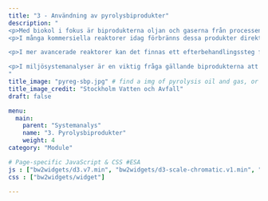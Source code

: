 ```yaml
---
title: "3 - Användning av pyrolysbiprodukter"
description: "
<p>Med biokol i fokus är biprodukterna oljan och gaserna från processen.</p>
<p>I många kommersiella reaktorer idag förbränns dessa produkter direkt och en anvdel av den genererade värmen används för att <mark>pyrolysprocessen</mark> ska fortgå, <mark>torkning</mark> av den inkommande biomassan, och så småningom om kan överflödig värme användas för <mark>uppvärmning av lokaler</mark>. I vissa fall kan <mark>ånga</mark> produceras och en turbin kan läggas till i systemet för att konvertera termisk energi till <mark>elektricitet</mark>.</p>

<p>I mer avancerade reaktorer kan det finnas ett efterbehandlingssteg för att modifiera gasernas eller oljan egenskaper. I dessa fall kan nya erhållna kemikalier förvaras för att senare användas som flytande bränsle eller material.</p>

<p>I miljösystemanalyser är en viktig fråga gällande biprodukterna att identifiera likvärdiga produkter som redan finns på marknaden, t.ex. produkter med liknande egenskaper som de kan substituera.</p>
"
title_image: "pyreg-sbp.jpg" # find a img of pyrolysis oil and gas, or a burner of it, or a condenser...
title_image_credit: "Stockholm Vatten och Avfall"
draft: false

menu:
  main:
    parent: "Systemanalys"
    name: "3. Pyrolysbiprodukter"
    weight: 4
category: "Module"

# Page-specific JavaScript & CSS #ESA
js : ["bw2widgets/d3.v7.min", "bw2widgets/d3-scale-chromatic.v1.min", "bw2widgets/d3-sankey-diagram.min", "bw2widgets/widget_plot_types"]
css : ["bw2widgets/widget"]

---
```


